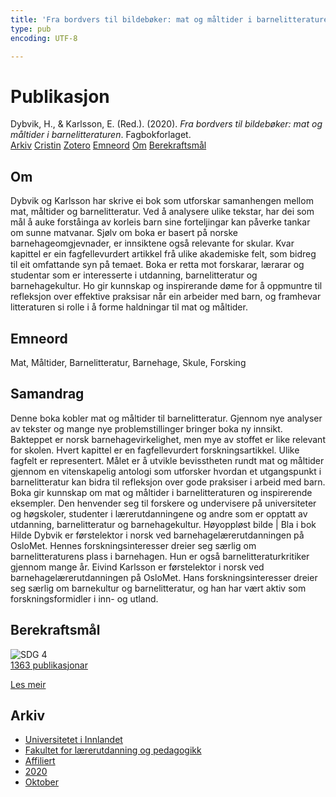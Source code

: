 ```yaml
---
title: 'Fra bordvers til bildebøker: mat og måltider i barnelitteraturen'
type: pub
encoding: UTF-8

---
```

<h1>Publikasjon</h1>
<article id="csl-bib-container-F56MP3W8" class="csl-bib-container">
  <div class="csl-bib-body"> <div class="csl-entry">Dybvik, H., &#38; Karlsson, E. (Red.). (2020). <i>Fra bordvers til bildebøker: mat og måltider i barnelitteraturen</i>. Fagbokforlaget.</div> </div>
  <div class="csl-bib-buttons">
    <a href="#taxonomy-article-F56MP3W8" alt="archive" class="csl-bib-button">Arkiv</a>
    <a href="https://app.cristin.no/results/show.jsf?id=1838861" alt="Cristin" class="csl-bib-button">Cristin</a>
    <a href="http://zotero.org/groups/5881554/items/F56MP3W8" alt="Zotero" class="csl-bib-button">Zotero</a>
    <a href="#keywords-article-F56MP3W8" alt="keywords" class="csl-bib-button">Emneord</a>
    <a href="#about-article-F56MP3W8" alt="about_pub" class="csl-bib-button">Om</a>
    <a href="#sdg-article-F56MP3W8" alt="sdg" class="csl-bib-button">Berekraftsmål</a>
  </div>
  <div id="csl-bib-meta-container-F56MP3W8"></div>
</article>
<div id="csl-bib-meta-F56MP3W8" class="csl-bib-meta">
  <article id="about-article-F56MP3W8" class="about_pub-article">
    <h1>Om</h1>
    Dybvik og Karlsson har skrive ei bok som utforskar samanhengen mellom mat, måltider og barnelitteratur. Ved å analysere ulike tekstar, har dei som mål å auke forståinga av korleis barn sine forteljingar kan påverke tankar om sunne matvanar. Sjølv om boka er basert på norske barnehageomgjevnader, er innsiktene også relevante for skular. Kvar kapittel er ein fagfellevurdert artikkel frå ulike akademiske felt, som bidreg til eit omfattande syn på temaet. Boka er retta mot forskarar, lærarar og studentar som er interesserte i utdanning, barnelitteratur og barnehagekultur. Ho gir kunnskap og inspirerande døme for å oppmuntre til refleksjon over effektive praksisar når ein arbeider med barn, og framhevar litteraturen si rolle i å forme haldningar til mat og måltider.
  </article>
  <article id="keywords-article-F56MP3W8" class="keywords-article">
    <h1>Emneord</h1>
    Mat, Måltider, Barnelitteratur, Barnehage, Skule, Forsking
  </article>
  <article id="abstract-article-F56MP3W8" class="abstract-article">
    <h1>Samandrag</h1>
    Denne boka kobler mat og måltider til barnelitteratur. Gjennom nye analyser av tekster og mange nye problemstillinger bringer boka ny innsikt. Bakteppet er norsk barnehagevirkelighet, men mye av stoffet er like relevant for skolen. Hvert kapittel er en fagfellevurdert forskningsartikkel. Ulike fagfelt er representert. Målet er å utvikle bevisstheten rundt mat og måltider gjennom en vitenskapelig antologi som utforsker hvordan et utgangspunkt i barnelitteratur kan bidra til refleksjon over gode praksiser i arbeid med barn. Boka gir kunnskap om mat og måltider i barnelitteraturen og inspirerende eksempler. Den henvender seg til forskere og undervisere på universiteter og høgskoler, studenter i lærerutdanningene og andre som er opptatt av utdanning, barnelitteratur og barnehagekultur. Høyoppløst bilde | Bla i bok Hilde Dybvik er førstelektor i norsk ved barnehagelærerutdanningen på OsloMet. Hennes forskningsinteresser dreier seg særlig om barnelitteraturens plass i barnehagen. Hun er også barnelitteraturkritiker gjennom mange år. Eivind Karlsson er førstelektor i norsk ved barnehagelærerutdanningen på OsloMet. Hans forskningsinteresser dreier seg særlig om barnekultur og barnelitteratur, og han har vært aktiv som forskningsformidler i inn- og utland.
  </article>
  <article id="sdg-article-F56MP3W8" class="sdg-article">
    <h1>Berekraftsmål</h1>
    <div class="sdg-container"><div id="sdg4" class="sdg">
        <img src="{{< params subfolder >}}images/sdg/sdg04_nn.png" class="image" alt="SDG 4">
        <div class="sdg-overlay">
          <a href="{{< params subfolder >}}nn/archive/?sdg=4#archive" class="sdg-publication-count"><span>1363</span> publikasjonar</a>
          <p><a href="https://fn.no/om-fn/fns-baerekraftsmaal/god-utdanning?lang=nno-NO" class="sdg-read-more">Les meir</a></p>
        </div>
      </div></div>
  </article>
  <article id="taxonomy-article-F56MP3W8" class="taxonomy-article">
    <h1>Arkiv</h1>
    <ul>
      <li><a href="{{< params subfolder >}}nn/archive/?key=3DCRN523">Universitetet i Innlandet</a></li>
      <li><a href="{{< params subfolder >}}nn/archive/?key=WYNZA47F">Fakultet for lærerutdanning og pedagogikk</a></li>
      <li><a href="{{< params subfolder >}}nn/archive/?key=2ZAN5K7T">Affiliert</a></li>
      <li><a href="{{< params subfolder >}}nn/archive/?key=FDDLZ9V3">2020</a></li>
      <li><a href="{{< params subfolder >}}nn/archive/?key=AHTSZPDP">Oktober</a></li>
    </ul>
  </article>
</div>
